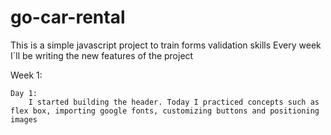 # go-car-rental


This is a simple javascript project to train forms validation skills
Every week I´ll be writing the new features of the project

Week 1:

    Day 1:
        I started building the header. Today I practiced concepts such as flex box, importing google fonts, customizing buttons and positioning images